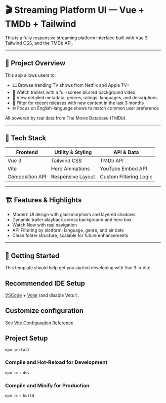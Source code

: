 # 🎬 Streaming Platform UI — Vue + TMDb + Tailwind

This is a fully responsive streaming platform interface built with Vue 3, Tailwind CSS, and the TMDb API.

---

## 🧠 Project Overview

This app allows users to:

- 🎞 Browse trending TV shows from Netflix and Apple TV+
- 🎥 Watch trailers with a full-screen blurred background video
- 📄 View detailed metadata: genres, ratings, languages, and descriptions
- 🎯 Filter for recent releases with new content in the last 3 months
- 🌐 Focus on English-language shows to match common user preference

All powered by real data from The Movie Database (TMDb).

---

## 🧰 Tech Stack

| Frontend  | Utility & Styling  | API & Data |
|-----------|--------------------|------------|
| Vue 3     | Tailwind CSS       | TMDb API   |
| Vite      | Hero Animations    | YouTube Embed API |
| Composition API | Responsive Layout | Custom Filtering Logic |

---

## 🏗️ Features & Highlights

- Modern UI design with glassmorphism and layered shadows
- Dynamic trailer playback across background and hero box
- Watch Now with real navigation
- API Filtering by platform, language, genre, and air date
- Clean folder structure, scalable for future enhancements

---

## 🚀 Getting Started

This template should help get you started developing with Vue 3 in Vite.

## Recommended IDE Setup

[VSCode](https://code.visualstudio.com/) + [Volar](https://marketplace.visualstudio.com/items?itemName=Vue.volar) (and disable Vetur).

## Customize configuration

See [Vite Configuration Reference](https://vite.dev/config/).

## Project Setup

```sh
npm install
```

### Compile and Hot-Reload for Development

```sh
npm run dev
```

### Compile and Minify for Production

```sh
npm run build
```
